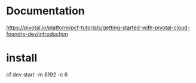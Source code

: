 # Documentation

https://pivotal.io/platform/pcf-tutorials/getting-started-with-pivotal-cloud-foundry-dev/introduction

# install

cf dev start -m 8192 -c 6

